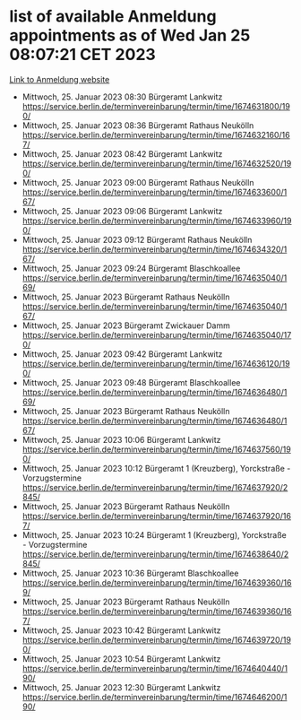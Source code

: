 # list of available Anmeldung appointments as of Wed Jan 25 08:07:21 CET 2023
[Link to Anmeldung website](https://service.berlin.de/terminvereinbarung/termin/tag.php?termin=0&anliegen[]=120686&dienstleisterlist=122210,122217,327316,122219,327312,122227,327314,122231,327346,122243,327348,122252,329742,122260,329745,122262,329748,122254,329751,122271,327278,122273,327274,122277,327276,330436,122280,327294,122282,327290,122284,327292,327539,122291,327270,122285,327266,122286,327264,122296,327268,150230,329760,122301,327282,122297,327286,122294,327284,122312,329763,122314,329775,122304,327330,122311,327334,122309,327332,122281,327352,122279,329772,122276,327324,122274,327326,122267,329766,122246,327318,122251,327320,122257,327322,122208,327298,122226,327300,121362,121364&herkunft=http%3A%2F%2Fservice.berlin.de%2Fdienstleistung%2F120686%2F)
- Mittwoch, 25. Januar 2023 08:30 Bürgeramt Lankwitz https://service.berlin.de/terminvereinbarung/termin/time/1674631800/190/
- Mittwoch, 25. Januar 2023 08:36 Bürgeramt Rathaus Neukölln https://service.berlin.de/terminvereinbarung/termin/time/1674632160/167/
- Mittwoch, 25. Januar 2023 08:42 Bürgeramt Lankwitz https://service.berlin.de/terminvereinbarung/termin/time/1674632520/190/
- Mittwoch, 25. Januar 2023 09:00 Bürgeramt Rathaus Neukölln https://service.berlin.de/terminvereinbarung/termin/time/1674633600/167/
- Mittwoch, 25. Januar 2023 09:06 Bürgeramt Lankwitz https://service.berlin.de/terminvereinbarung/termin/time/1674633960/190/
- Mittwoch, 25. Januar 2023 09:12 Bürgeramt Rathaus Neukölln https://service.berlin.de/terminvereinbarung/termin/time/1674634320/167/
- Mittwoch, 25. Januar 2023 09:24 Bürgeramt Blaschkoallee https://service.berlin.de/terminvereinbarung/termin/time/1674635040/169/
- Mittwoch, 25. Januar 2023  Bürgeramt Rathaus Neukölln https://service.berlin.de/terminvereinbarung/termin/time/1674635040/167/
- Mittwoch, 25. Januar 2023  Bürgeramt Zwickauer Damm https://service.berlin.de/terminvereinbarung/termin/time/1674635040/170/
- Mittwoch, 25. Januar 2023 09:42 Bürgeramt Lankwitz https://service.berlin.de/terminvereinbarung/termin/time/1674636120/190/
- Mittwoch, 25. Januar 2023 09:48 Bürgeramt Blaschkoallee https://service.berlin.de/terminvereinbarung/termin/time/1674636480/169/
- Mittwoch, 25. Januar 2023  Bürgeramt Rathaus Neukölln https://service.berlin.de/terminvereinbarung/termin/time/1674636480/167/
- Mittwoch, 25. Januar 2023 10:06 Bürgeramt Lankwitz https://service.berlin.de/terminvereinbarung/termin/time/1674637560/190/
- Mittwoch, 25. Januar 2023 10:12 Bürgeramt 1 (Kreuzberg), Yorckstraße - Vorzugstermine https://service.berlin.de/terminvereinbarung/termin/time/1674637920/2845/
- Mittwoch, 25. Januar 2023  Bürgeramt Rathaus Neukölln https://service.berlin.de/terminvereinbarung/termin/time/1674637920/167/
- Mittwoch, 25. Januar 2023 10:24 Bürgeramt 1 (Kreuzberg), Yorckstraße - Vorzugstermine https://service.berlin.de/terminvereinbarung/termin/time/1674638640/2845/
- Mittwoch, 25. Januar 2023 10:36 Bürgeramt Blaschkoallee https://service.berlin.de/terminvereinbarung/termin/time/1674639360/169/
- Mittwoch, 25. Januar 2023  Bürgeramt Rathaus Neukölln https://service.berlin.de/terminvereinbarung/termin/time/1674639360/167/
- Mittwoch, 25. Januar 2023 10:42 Bürgeramt Lankwitz https://service.berlin.de/terminvereinbarung/termin/time/1674639720/190/
- Mittwoch, 25. Januar 2023 10:54 Bürgeramt Lankwitz https://service.berlin.de/terminvereinbarung/termin/time/1674640440/190/
- Mittwoch, 25. Januar 2023 12:30 Bürgeramt Lankwitz https://service.berlin.de/terminvereinbarung/termin/time/1674646200/190/
